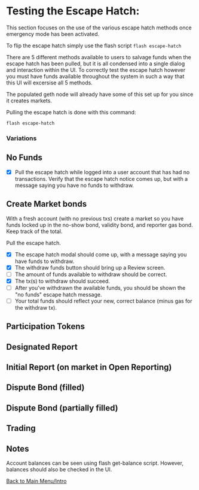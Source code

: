 # Testing the Escape Hatch:

This section focuses on the use of the various escape hatch methods once emergency mode has been activated.

To flip the escape hatch simply use the flash script `flash escape-hatch`

There are 5 different methods available to users to salvage funds when the escape hatch has been pulled, but it is all condensed into a single dialog and interaction within the UI. To correctly test the escape hatch however you must have funds available throughout the system in such a way that this UI will excersise all 5 methods.

The populated geth node will already have some of this set up for you since it creates markets.

Pulling the escape hatch is done with this command:

```
flash escape-hatch
```

### Variations

## No Funds

- [x] Pull the escape hatch while logged into a user account that has had no transactions. Verify that the escape hatch notice comes up, but with a message saying you have no funds to withdraw.

## Create Market bonds

With a fresh account (with no previous txs) create a market so you have funds locked up in the no-show bond, validity bond, and reporter gas bond. Keep track of the total.

Pull the escape hatch.

- [x] The escape hatch modal should come up, with a message saying you have funds to withdraw.
- [x] The withdraw funds button should bring up a Review screen.
- [ ] The amount of funds available to withdraw should be correct.
- [x] The tx(s) to withdraw should succeed.
- [ ] After you've withdrawn the available funds, you should be shown the "no funds" escape hatch message.
- [ ] Your total funds should reflect your new, correct balance (minus gas for the withdraw tx).

## Participation Tokens

## Designated Report

## Initial Report (on market in Open Reporting)

## Dispute Bond (filled)

## Dispute Bond (partially filled)

## Trading


## Notes

Account balances can be seen using flash get-balance script. However, balances should also be checked in the UI.

[Back to Main Menu/Intro](https://github.com/AugurProject/augur-walkthrough/)
